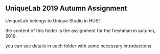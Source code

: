 ## UniqueLab 2019 Autumn Assignment

UniqueLab belongs to Unique Studio in HUST. 

the content of this folder is the assignment for the freshman in autumn, 2019. 

you can see details in each folder with some necessary introductions.